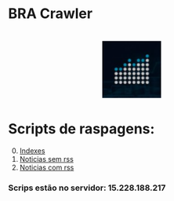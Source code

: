 # BRA Crawler

<h1 align="center">
  <img src="./bra.png" alt="Swift Logo" width="120">
</h1>

# Scripts de raspagens:
0. [Indexes](CRAWLERS/INDEXES//README.md)
1. [Noticias sem rss](CRAWLERS/NO_RSS//README.md)
2. [Noticias com rss](CRAWLERS/RSS/README.md)


### Scrips estão no servidor: 15.228.188.217
